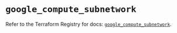 # `google_compute_subnetwork`

Refer to the Terraform Registry for docs: [`google_compute_subnetwork`](https://registry.terraform.io/providers/hashicorp/google/5.30.0/docs/resources/compute_subnetwork).
